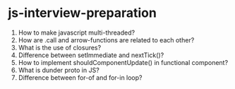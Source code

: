 # js-interview-preparation

1. How to make javascript multi-threaded?
2. How are .call and arrow-functions are related to each other?
3. What is the use of closures?
4. Difference between setImmediate and nextTick()?
5. How to implement shouldComponentUpdate() in functional component?
6. What is dunder proto in JS?
7. Difference between for-of and for-in loop?
